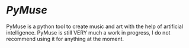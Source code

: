 # *PyMuse*
PyMuse is a python tool to create music and art with the help of artificial intelligence. PyMuse is still VERY much a work in progress, I do not recommend using it for anything at the moment.
